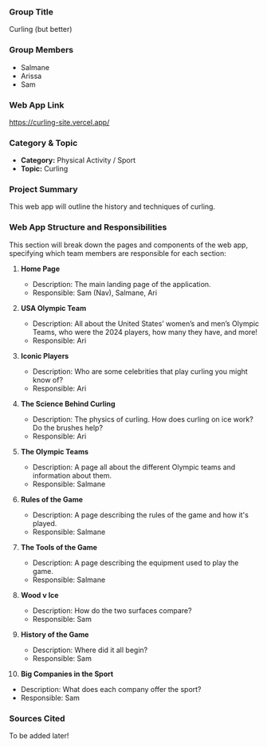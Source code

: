 ### Group Title

Curling (but better)

### Group Members

- Salmane
- Arissa
- Sam

### Web App Link

https://curling-site.vercel.app/

### Category & Topic

- **Category:** Physical Activity / Sport
- **Topic:** Curling

### Project Summary

This web app will outline the history and techniques of curling.

### Web App Structure and Responsibilities

This section will break down the pages and components of the web app, specifying which team members are responsible for each section:

1. **Home Page**

   - Description: The main landing page of the application.
   - Responsible: Sam (Nav), Salmane, Ari

2. **USA Olympic Team**

   - Description: All about the United States’ women’s and men’s Olympic Teams, who were the 2024 players, how many they have, and more!
   - Responsible: Ari

3. **Iconic Players**

   - Description: Who are some celebrities that play curling you might know of?
   - Responsible: Ari

4. **The Science Behind Curling**

   - Description: The physics of curling. How does curling on ice work? Do the brushes help?
   - Responsible: Ari

5. **The Olympic Teams**

   - Description: A page all about the different Olympic teams and information about them.
   - Responsible: Salmane

6. **Rules of the Game**

   - Description: A page describing the rules of the game and how it's played.
   - Responsible: Salmane

7. **The Tools of the Game**

   - Description: A page describing the equipment used to play the game.
   - Responsible: Salmane

8. **Wood v Ice**

   - Description: How do the two surfaces compare?
   - Responsible: Sam

9. **History of the Game**

   - Description: Where did it all begin?
   - Responsible: Sam

10. **Big Companies in the Sport**

- Description: What does each company offer the sport?
- Responsible: Sam

### Sources Cited

To be added later!
